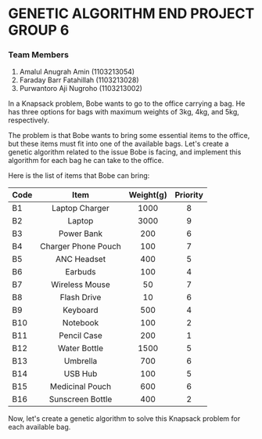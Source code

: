 # **GENETIC ALGORITHM END PROJECT GROUP 6**
### Team Members
1. Amalul Anugrah Amin (1103213054)
2. Faraday Barr Fatahillah (1103213028)
3. Purwantoro Aji Nugroho (1103213002)

In a Knapsack problem, Bobe wants to go to the office carrying a bag. He has three options for bags with maximum weights of 3kg, 4kg, and 5kg, respectively.

The problem is that Bobe wants to bring some essential items to the office, but these items must fit into one of the available bags. Let's create a genetic algorithm related to the issue Bobe is facing, and implement this algorithm for each bag he can take to the office.

Here is the list of items that Bobe can bring:

|   Code   |  Item  |  Weight(g)  |  Priority  |
|  :---  |  :---:  |  :---:  | :---:  |
|  B1  |  Laptop Charger  |  1000  |  8  |
|  B2  |  Laptop  |  3000  |  9  |
|  B3  |  Power Bank  |  200  |  6  |
|  B4  |  Charger Phone Pouch  |  100  |  7  |
|  B5  |  ANC Headset  |  400  |  5  |
|  B6  |  Earbuds  |  100  |  4  |
|  B7  |	Wireless Mouse  |  50  |	7  |
|  B8  |	Flash Drive  |	10  |  6  |
|  B9  |  Keyboard  |  500  |  4  |  
|  B10  |  Notebook  |	100  |	2  |
|  B11  |  Pencil Case  |  200  |  1  |
|  B12  |  Water Bottle  |  1500  |  5  |
|  B13  |  Umbrella  |	700  |	6  |
|  B14  |  USB Hub  |  100  |  5  |
|  B15  |  Medicinal Pouch  |  600  |  6  |
|  B16  |  Sunscreen Bottle  |  400  |	2  |

Now, let's create a genetic algorithm to solve this Knapsack problem for each available bag.
